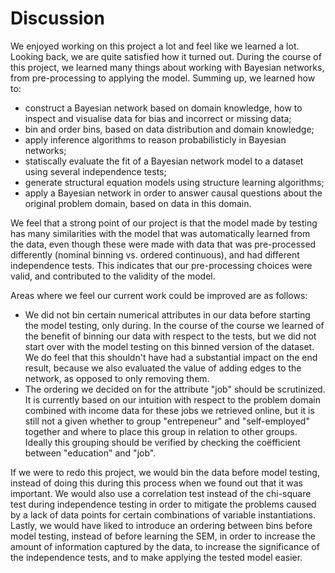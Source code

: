# Discussion

We enjoyed working on this project a lot and feel like we learned a lot.
Looking back, we are quite satisfied how it turned out.
During the course of this project, we learned many things about working with Bayesian networks, from pre-processing to applying the model. Summing up, we learned how to:

  - construct a Bayesian network based on domain knowledge, how to inspect and visualise data for bias and incorrect or missing data;
  - bin and order bins, based on data distribution and domain knowledge;
  - apply inference algorithms to reason probabilisticly in Bayesian networks;
  - statiscally evaluate the fit of a Bayesian network model to a dataset using several independence tests;
  - generate structural equation models using structure learning algorithms;
  - apply a Bayesian network in order to answer causal questions about the original problem domain, based on data in this domain.

We feel that a strong point of our project is that the model made by testing has many similarities with the model that was automatically learned from the data, even though these were made with data that was pre-processed differently (nominal binning vs. ordered continuous), and had different independence tests.
This indicates that our pre-processing choices were valid, and contributed to the validity of the model.

Areas where we feel our current work could be improved are as follows:

  - We did not bin certain numerical attributes in our data before starting the model testing, only during. In the course of the course we learned of the benefit of binning our data with respect to the tests, but we did not start over with the model testing on this binned version of the dataset. We do feel that this shouldn't have had a substantial impact on the end result, because we also evaluated the value of adding edges to the network, as opposed to only removing them.
  - The ordering we decided on for the attribute "job" should be scrutinized. It is currently based on our intuition with respect to the problem domain combined with income data for these jobs we retrieved online, but it is still not a given whether to group "entrepeneur" and "self-employed" together and where to place this group in relation to other groups. Ideally this grouping should be verified by checking the coëfficient between "education" and "job".

If we were to redo this project, we would bin the data before model testing, instead of doing this during this process when we found out that it was important.
We would also use a correlation test instead of the chi-square test during independence testing in order to mitigate the problems caused by a lack of data points for certain combinations of variable instantiations.
Lastly, we would have liked to introduce an ordering between bins before model testing, instead of before learning the SEM, in order to increase the amount of information captured by the data, to increase the significance of the independence tests, and to make applying the tested model easier.
